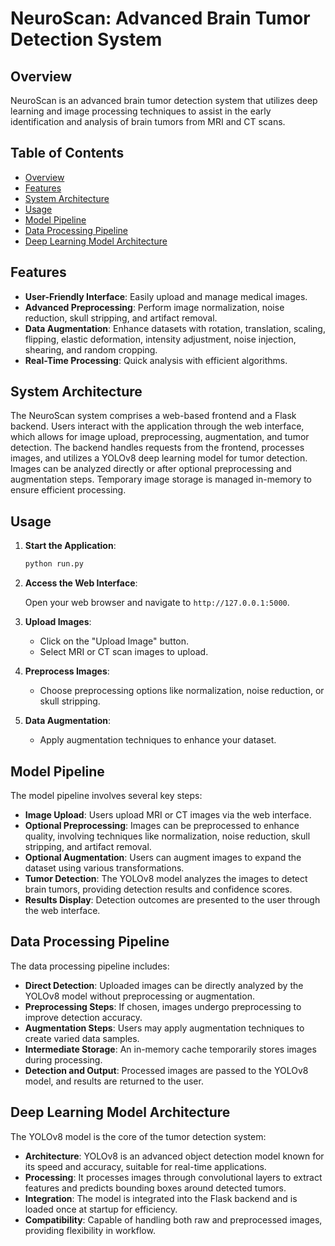 # NeuroScan: Advanced Brain Tumor Detection System

## Overview

NeuroScan is an advanced brain tumor detection system that utilizes deep learning and image processing techniques to assist in the early identification and analysis of brain tumors from MRI and CT scans.

## Table of Contents

- [Overview](#overview)
- [Features](#features)
- [System Architecture](#system-architecture)
- [Usage](#usage)
- [Model Pipeline](#model-pipeline)
- [Data Processing Pipeline](#data-processing-pipeline)
- [Deep Learning Model Architecture](#deep-learning-model-architecture)

## Features

- **User-Friendly Interface**: Easily upload and manage medical images.
- **Advanced Preprocessing**: Perform image normalization, noise reduction, skull stripping, and artifact removal.
- **Data Augmentation**: Enhance datasets with rotation, translation, scaling, flipping, elastic deformation, intensity adjustment, noise injection, shearing, and random cropping.
- **Real-Time Processing**: Quick analysis with efficient algorithms.

## System Architecture

The NeuroScan system comprises a web-based frontend and a Flask backend. Users interact with the application through the web interface, which allows for image upload, preprocessing, augmentation, and tumor detection. The backend handles requests from the frontend, processes images, and utilizes a YOLOv8 deep learning model for tumor detection. Images can be analyzed directly or after optional preprocessing and augmentation steps. Temporary image storage is managed in-memory to ensure efficient processing.

## Usage

1. **Start the Application**:

   ```bash
   python run.py
   ```

2. **Access the Web Interface**:

   Open your web browser and navigate to `http://127.0.0.1:5000`.

3. **Upload Images**:

   - Click on the "Upload Image" button.
   - Select MRI or CT scan images to upload.

4. **Preprocess Images**:

   - Choose preprocessing options like normalization, noise reduction, or skull stripping.

5. **Data Augmentation**:

   - Apply augmentation techniques to enhance your dataset.

## Model Pipeline

The model pipeline involves several key steps:

- **Image Upload**: Users upload MRI or CT images via the web interface.
- **Optional Preprocessing**: Images can be preprocessed to enhance quality, involving techniques like normalization, noise reduction, skull stripping, and artifact removal.
- **Optional Augmentation**: Users can augment images to expand the dataset using various transformations.
- **Tumor Detection**: The YOLOv8 model analyzes the images to detect brain tumors, providing detection results and confidence scores.
- **Results Display**: Detection outcomes are presented to the user through the web interface.

## Data Processing Pipeline

The data processing pipeline includes:

- **Direct Detection**: Uploaded images can be directly analyzed by the YOLOv8 model without preprocessing or augmentation.
- **Preprocessing Steps**: If chosen, images undergo preprocessing to improve detection accuracy.
- **Augmentation Steps**: Users may apply augmentation techniques to create varied data samples.
- **Intermediate Storage**: An in-memory cache temporarily stores images during processing.
- **Detection and Output**: Processed images are passed to the YOLOv8 model, and results are returned to the user.

## Deep Learning Model Architecture

The YOLOv8 model is the core of the tumor detection system:

- **Architecture**: YOLOv8 is an advanced object detection model known for its speed and accuracy, suitable for real-time applications.
- **Processing**: It processes images through convolutional layers to extract features and predicts bounding boxes around detected tumors.
- **Integration**: The model is integrated into the Flask backend and is loaded once at startup for efficiency.
- **Compatibility**: Capable of handling both raw and preprocessed images, providing flexibility in workflow.
